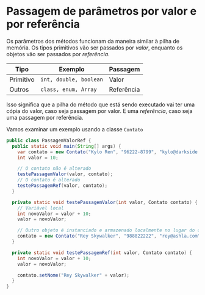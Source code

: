 # Passagem de parâmetros por valor e por referência  

Os parâmetros dos métodos funcionam da maneira similar à pilha de memória. Os tipos primitivos vão ser passados por *valor*, enquanto os objetos vão ser passados por *referência*.  

|Tipo     |Exemplo|Passagem|
|---------|----------|--------|
|Primitivo|`int, double, boolean`|Valor|
|Outros   |`class, enum, Array`|Referência|

Isso significa que a pilha do método que está sendo executado vai ter uma cópia do valor, caso seja passagem por valor. E uma *referência*, caso seja uma passagem por referência.

Vamos examinar um exemplo usando a classe `Contato`

```java
public class PassagemValorRef {
  public static void main(String[] args) {
    var contato = new Contato("Kylo Ren", "96222-8799", "kylo@darkside.com");
    int valor = 10;

    // O contato não é alterado
    testePassagemValor(valor, contato);
    // O contato é alterado
    testePassagemRef(valor, contato);
  }

  private static void testePassagemValor(int valor, Contato contato) {
    // Variável local
    int novoValor = valor + 10;
    valor = novoValor;

    // Outro objeto é instanciado e armazenado localmente no lugar do contato que foi passado por parâmetro
    contato = new Contato("Rey Skywalker", "988822222", "rey@ashla.com");
  }

  private static void testePassagemRef(int valor, Contato contato) {
    int novoValor = valor + 10;
    valor = novoValor;

    contato.setNome("Rey Skywalker" + valor);
  }
}
```